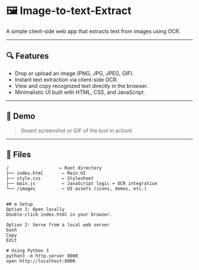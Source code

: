 # 🖼️ Image-to-text-Extract

A simple client-side web app that extracts text from images using OCR.

---

## 🔍 Features

- Drop or upload an image (PNG, JPG, JPEG, GIF).
- Instant text extraction via client-side OCR.
- View and copy recognized text directly in the browser.
- Minimalistic UI built with HTML, CSS, and JavaScript.

---

## 🚀 Demo

> (Insert screenshot or GIF of the tool in action)

---

## 🧩 Files

```text
/                   ← Root directory
├── index.html       ← Main UI
├── style.css        ← Stylesheet
├── main.js          ← JavaScript logic + OCR integration
└── /images          ← UI assets (icons, demos, etc.)


## ⚙️ Setup
Option 1: Open locally
Double-click index.html in your browser.

Option 2: Serve from a local web server
bash
Copy
Edit

# Using Python 3
python3 -m http.server 8000
open http://localhost:8000


